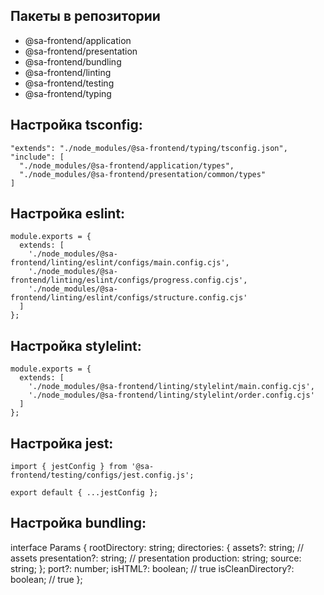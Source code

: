 ## Пакеты в репозитории

- @sa-frontend/application
- @sa-frontend/presentation
- @sa-frontend/bundling
- @sa-frontend/linting
- @sa-frontend/testing
- @sa-frontend/typing

## Настройка tsconfig:
```
"extends": "./node_modules/@sa-frontend/typing/tsconfig.json",
"include": [
  "./node_modules/@sa-frontend/application/types",
  "./node_modules/@sa-frontend/presentation/common/types"
]
```

## Настройка eslint:
```
module.exports = {
  extends: [
    './node_modules/@sa-frontend/linting/eslint/configs/main.config.cjs',
    './node_modules/@sa-frontend/linting/eslint/configs/progress.config.cjs',
    './node_modules/@sa-frontend/linting/eslint/configs/structure.config.cjs'
  ]
};
```

## Настройка stylelint:
```
module.exports = {
  extends: [
    './node_modules/@sa-frontend/linting/stylelint/main.config.cjs',
    './node_modules/@sa-frontend/linting/stylelint/order.config.cjs'
  ]
};
```

## Настройка jest:
```
import { jestConfig } from '@sa-frontend/testing/configs/jest.config.js';

export default { ...jestConfig };
```

## Настройка bundling:
interface Params {
  rootDirectory: string;
  directories: {
    assets?: string; // assets
    presentation?: string; // presentation
    production: string;
    source: string;
  };
  port?: number;
  isHTML?: boolean; // true
  isCleanDirectory?: boolean; // true
};